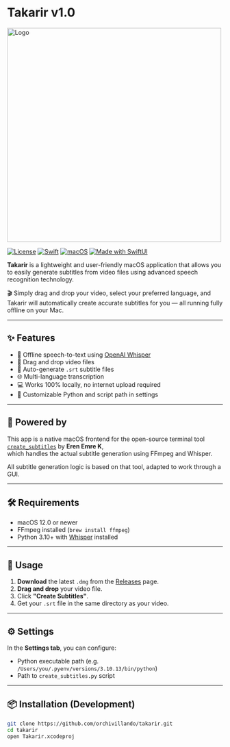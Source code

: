 # Takarir v1.0

<img src="https://private-user-images.githubusercontent.com/141236550/440423210-dea21954-6852-45a7-8d06-9fd537aed122.png?jwt=eyJhbGciOiJIUzI1NiIsInR5cCI6IkpXVCJ9.eyJpc3MiOiJnaXRodWIuY29tIiwiYXVkIjoicmF3LmdpdGh1YnVzZXJjb250ZW50LmNvbSIsImtleSI6ImtleTUiLCJleHAiOjE3NDY0NTgzMjMsIm5iZiI6MTc0NjQ1ODAyMywicGF0aCI6Ii8xNDEyMzY1NTAvNDQwNDIzMjEwLWRlYTIxOTU0LTY4NTItNDVhNy04ZDA2LTlmZDUzN2FlZDEyMi5wbmc_WC1BbXotQWxnb3JpdGhtPUFXUzQtSE1BQy1TSEEyNTYmWC1BbXotQ3JlZGVudGlhbD1BS0lBVkNPRFlMU0E1M1BRSzRaQSUyRjIwMjUwNTA1JTJGdXMtZWFzdC0xJTJGczMlMkZhd3M0X3JlcXVlc3QmWC1BbXotRGF0ZT0yMDI1MDUwNVQxNTEzNDNaJlgtQW16LUV4cGlyZXM9MzAwJlgtQW16LVNpZ25hdHVyZT02MjExYTE2MTEwOWM4MjRhZTIzYTQ1ZWJhNTg1MTIzYTBlMGVjNjFjMGU1MjUzZTI3ZmJkYjA2OWY0ZjRiMjU0JlgtQW16LVNpZ25lZEhlYWRlcnM9aG9zdCJ9.8T1e29v45bCvmJ287ugUJzqtK6ebLoxnPPuSFQkQTGA" alt="Logo" width="500"/>

[![License](https://img.shields.io/github/license/orchivillando/takarir)](LICENSE)
[![Swift](https://img.shields.io/badge/Swift-5.0+-orange.svg)](https://swift.org)
[![macOS](https://img.shields.io/badge/Platform-macOS-lightgrey)](https://www.apple.com/macos/)
[![Made with SwiftUI](https://img.shields.io/badge/UI-SwiftUI-blue)](https://developer.apple.com/xcode/swiftui/)

**Takarir** is a lightweight and user-friendly macOS application that allows you to easily generate subtitles from video files using advanced speech recognition technology.

🎬 Simply drag and drop your video, select your preferred language, and Takarir will automatically create accurate subtitles for you — all running fully offline on your Mac.

---

## ✨ Features

- 🎤 Offline speech-to-text using [OpenAI Whisper](https://github.com/openai/whisper)
- 📼 Drag and drop video files
- 📜 Auto-generate `.srt` subtitle files
- 🌐 Multi-language transcription
- 💻 Works 100% locally, no internet upload required
- 🔧 Customizable Python and script path in settings

---

## 🔧 Powered by

This app is a native macOS frontend for the open-source terminal tool  
[`create_subtitles`](https://github.com/ErenEmreK/create_subtitles) by **Eren Emre K**,  
which handles the actual subtitle generation using FFmpeg and Whisper.

All subtitle generation logic is based on that tool, adapted to work through a GUI.

---

## 🛠️ Requirements

- macOS 12.0 or newer
- FFmpeg installed (`brew install ffmpeg`)
- Python 3.10+ with [Whisper](https://github.com/openai/whisper) installed

---

## 🚀 Usage

1. **Download** the latest `.dmg` from the [Releases](https://github.com/orchivillando/takarir/releases) page.
2. **Drag and drop** your video file.
3. Click **"Create Subtitles"**.
4. Get your `.srt` file in the same directory as your video.

---

## ⚙️ Settings

In the **Settings tab**, you can configure:
- Python executable path (e.g. `/Users/you/.pyenv/versions/3.10.13/bin/python`)
- Path to `create_subtitles.py` script

---

## 📦 Installation (Development)

```bash
git clone https://github.com/orchivillando/takarir.git
cd takarir
open Takarir.xcodeproj
